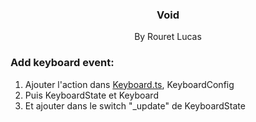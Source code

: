 <h3 align="center">Void</h3>
  <p align="center">
    By Rouret Lucas
  </p>


### Add keyboard event:

1. Ajouter l'action dans [Keyboard.ts](./src/frontend/Keyboard.ts), KeyboardConfig
2. Puis KeyboardState et Keyboard
3. Et ajouter dans le switch "_update" de KeyboardState

